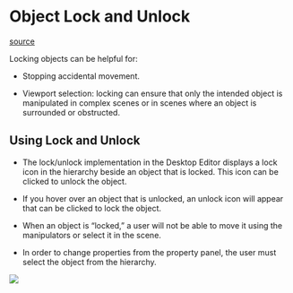# Object Lock and Unlock

[source](https://developers.meta.com/horizon-worlds/learn/documentation/desktop-editor/objects/object-lock-and-unlock)

Locking objects can be helpful for:

*   Stopping accidental movement.

*   Viewport selection: locking can ensure that only the intended object is manipulated in complex scenes or in scenes where an object is surrounded or obstructed.

## Using Lock and Unlock

*   The lock/unlock implementation in the Desktop Editor displays a lock icon in the hierarchy beside an object that is locked. This icon can be clicked to unlock the object.

*   If you hover over an object that is unlocked, an unlock icon will appear that can be clicked to lock the object.

*   When an object is “locked,” a user will not be able to move it using the manipulators or select it in the scene.

*   In order to change properties from the property panel, the user must select the object from the hierarchy.

![](https://scontent.flba1-1.fna.fbcdn.net/v/t39.2365-6/452578055_512524694618820_67119210335259919_n.png?_nc_cat=102&ccb=1-7&_nc_sid=e280be&_nc_ohc=3MKfCrmlFeIQ7kNvwHPD6VP&_nc_oc=Adk_KzcFgzZnWEptz7Wr-Oi_dFheFmmYAMPfpXYijgHR6Xahb5bXw159BhfWLA6RH4o&_nc_zt=14&_nc_ht=scontent.flba1-1.fna&_nc_gid=IqS_4B3OHL5UB62fcV8nvg&oh=00_AfTs4elqp8B_bmZFmnqIo9ZUQl0M4SGSqCAoE9WsITKppg&oe=689BB40D)

 

 

 

 

 

 

 

 

 

 

 

 

 

 

 

 

 

 

 

 

 

 

 

 

 

 

 

 

 

 

 

 

 

 

 

 

 

 

 

 

 

 

 

 

 

 

 